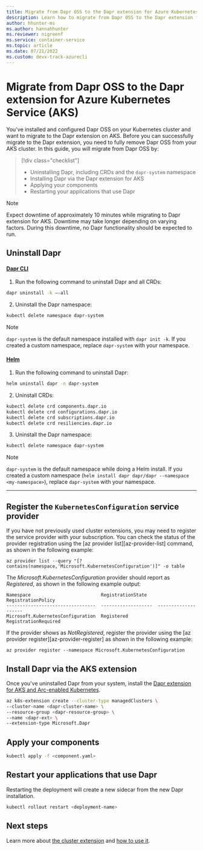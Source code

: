 ```yaml
---
title: Migrate from Dapr OSS to the Dapr extension for Azure Kubernetes Service (AKS) 
description: Learn how to migrate from Dapr OSS to the Dapr extension for AKS
author: hhunter-ms
ms.author: hannahhunter
ms.reviewer: nigreenf
ms.service: container-service
ms.topic: article
ms.date: 07/21/2022
ms.custom: devx-track-azurecli
---
```


# Migrate from Dapr OSS to the Dapr extension for Azure Kubernetes Service (AKS)

You've installed and configured Dapr OSS on your Kubernetes cluster and want to migrate to the Dapr extension on AKS. Before you can successfully migrate to the Dapr extension, you need to fully remove Dapr OSS from your AKS cluster. In this guide, you will migrate from Dapr OSS by:

> [!div class="checklist"]
> - Uninstalling Dapr, including CRDs and the `dapr-system` namespace
> - Installing Dapr via the Dapr extension for AKS
> - Applying your components
> - Restarting your applications that use Dapr

> [!NOTE]
> Expect downtime of approximately 10 minutes while migrating to Dapr extension for AKS. Downtime may take longer depending on varying factors. During this downtime, no Dapr functionality should be expected to run.

## Uninstall Dapr 

#### [Dapr CLI](#tab/cli)

1. Run the following command to uninstall Dapr and all CRDs:

```bash
dapr uninstall -k –-all
```

2. Uninstall the Dapr namespace:

```bash
kubectl delete namespace dapr-system
```

> [!NOTE]
> `dapr-system` is the default namespace installed with `dapr init -k`. If you created a custom namespace, replace `dapr-system` with your namespace.

#### [Helm](#tab/helm)

1. Run the following command to uninstall Dapr:

```bash
helm uninstall dapr -n dapr-system
```

2. Uninstall CRDs: 

```bash
kubectl delete crd components.dapr.io
kubectl delete crd configurations.dapr.io
kubectl delete crd subscriptions.dapr.io
kubectl delete crd resiliencies.dapr.io
```

3. Uninstall the Dapr namespace:

```bash
kubectl delete namespace dapr-system
```

> [!NOTE]
> `dapr-system` is the default namespace while doing a Helm install. If you created a custom namespace (`helm install dapr dapr/dapr --namespace <my-namespace>`), replace `dapr-system` with your namespace.

---

## Register the `KubernetesConfiguration` service provider

If you have not previously used cluster extensions, you may need to register the service provider with your subscription. You can check the status of the provider registration using the [az provider list][az-provider-list] command, as shown in the following example:

```azurecli-interactive
az provider list --query "[?contains(namespace,'Microsoft.KubernetesConfiguration')]" -o table
```

The *Microsoft.KubernetesConfiguration* provider should report as *Registered*, as shown in the following example output:

```output
Namespace                          RegistrationState    RegistrationPolicy
---------------------------------  -------------------  --------------------
Microsoft.KubernetesConfiguration  Registered           RegistrationRequired
```

If the provider shows as *NotRegistered*, register the provider using the [az provider register][az-provider-register] as shown in the following example:

```azurecli-interactive
az provider register --namespace Microsoft.KubernetesConfiguration
```

## Install Dapr via the AKS extension

Once you've uninstalled Dapr from your system, install the [Dapr extension for AKS and Arc-enabled Kubernetes](./dapr.md#create-the-extension-and-install-dapr-on-your-aks-or-arc-enabled-kubernetes-cluster).

```bash
az k8s-extension create --cluster-type managedClusters \                                               
--cluster-name <dapr-cluster-name> \
--resource-group <dapr-resource-group> \
--name <dapr-ext> \
--extension-type Microsoft.Dapr
```

## Apply your components

```bash
kubectl apply -f <component.yaml>
```

## Restart your applications that use Dapr

Restarting the deployment will create a new sidecar from the new Dapr installation.

```bash
kubectl rollout restart <deployment-name>
```

## Next steps

Learn more about [the cluster extension](./dapr-overview.md) and [how to use it](./dapr.md).